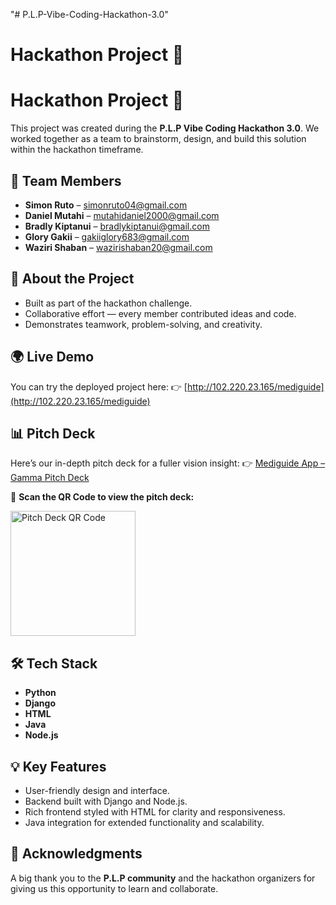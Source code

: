 "# P.L.P-Vibe-Coding-Hackathon-3.0"
# Hackathon Project 🎉
# Hackathon Project 🎉

This project was created during the **P.L.P Vibe Coding Hackathon 3.0**.
We worked together as a team to brainstorm, design, and build this solution within the hackathon timeframe.

## 👥 Team Members

* **Simon Ruto** – [simonruto04@gmail.com](mailto:simonruto04@gmail.com)
* **Daniel Mutahi** – [mutahidaniel2000@gmail.com](mailto:mutahidaniel2000@gmail.com)
* **Bradly Kiptanui** – [bradlykiptanui@gmail.com](mailto:bradlykiptanui@gmail.com)
* **Glory Gakii** – [gakiiglory683@gmail.com](mailto:gakiiglory683@gmail.com)
* **Waziri Shaban** – [wazirishaban20@gmail.com](mailto:wazirishaban20@gmail.com)

## 🚀 About the Project

* Built as part of the hackathon challenge.
* Collaborative effort — every member contributed ideas and code.
* Demonstrates teamwork, problem-solving, and creativity.

## 🌍 Live Demo

You can try the deployed project here:
👉 [http://102.220.23.165/mediguide](http://102.220.23.165/mediguide)

## 📊 Pitch Deck

Here’s our in-depth pitch deck for a fuller vision insight:
👉 [Mediguide App – Gamma Pitch Deck](https://gamma.app/docs/Mediguide-App-Revolutionizing-Access-to-Hospitals-and-Online-Cons-lwnjxfl4xpchxz2)

📱 **Scan the QR Code to view the pitch deck:**

<img src="798121ed-a598-455e-8a60-f2c0a4fb55e4.jpg" alt="Pitch Deck QR Code" width="200" />

## 🛠️ Tech Stack

* **Python**
* **Django**
* **HTML**
* **Java**
* **Node.js**

## 💡 Key Features

* User-friendly design and interface.
* Backend built with Django and Node.js.
* Rich frontend styled with HTML for clarity and responsiveness.
* Java integration for extended functionality and scalability.

## 🙌 Acknowledgments

A big thank you to the **P.L.P community** and the hackathon organizers for giving us this opportunity to learn and collaborate.
